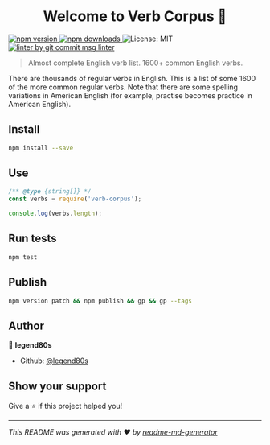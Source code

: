 <h1 align="center">Welcome to Verb Corpus 👋</h1>
<p>
  <a href="https://www.npmjs.com/package/verb-corpus" target="_blank">
    <img src="https://img.shields.io/npm/v/verb-corpus.svg" alt="npm version" />
  </a>

  <a href="https://www.npmjs.com/package/verb-corpus">
    <img src="https://img.shields.io/npm/dm/verb-corpus.svg" alt="npm downloads" />
  </a>

  <img alt="License: MIT" src="https://img.shields.io/badge/License-MIT-yellow.svg" />

  <a href="https://www.npmjs.com/package/git-commit-msg-linter" target="_blank">
    <img alt="linter by git commit msg linter" src="https://img.shields.io/badge/git-commit%20msg%20linter-blue" />
  </a>
</p>

> Almost complete English verb list. 1600+ common English verbs.

There are thousands of regular verbs in English. This is a list of some 1600 of the more common regular verbs. Note that there are some spelling variations in American English (for example, practise becomes practice in American English).

## Install

```sh
npm install --save
```

## Use

```javascript
/** @type {string[]} */
const verbs = require('verb-corpus');

console.log(verbs.length);
```

## Run tests

```sh
npm test
```

## Publish

```sh
npm version patch && npm publish && gp && gp --tags
```

## Author

👤 **legend80s**

* Github: [@legend80s](https://github.com/legend80s)

## Show your support

Give a ⭐️ if this project helped you!

***
_This README was generated with ❤️ by [readme-md-generator](https://github.com/kefranabg/readme-md-generator)_
